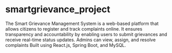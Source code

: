 # smartgrievance_project
The Smart Grievance Management System is a web-based platform that allows citizens to register and track complaints online. It ensures transparency and accountability by enabling users to submit grievances and receive real-time status updates. Admins can view, assign, and resolve complaints  Built using React.js, Spring Boot, and MySQL.
